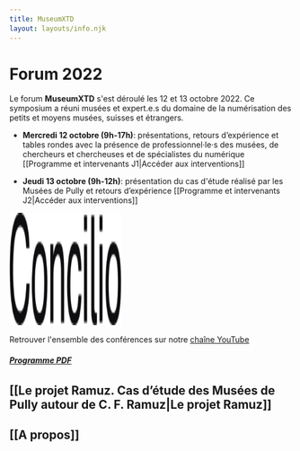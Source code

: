 ```yaml
---
title: MuseumXTD
layout: layouts/info.njk
---
```


# Forum 2022

Le forum **MuseumXTD** s'est déroulé les 12 et 13 octobre 2022. Ce symposium a réuni musées et expert.e.s du domaine de la numérisation des petits et moyens musées, suisses et étrangers.

- **Mercredi 12 octobre (9h-17h)**: présentations, retours d’expérience et tables rondes avec la présence de professionnel·le·s des musées, de chercheurs et chercheuses et de spécialistes du numérique
  [[Programme et intervenants J1|Accéder aux interventions]]

- **Jeudi 13 octobre (9h-12h)**: présentation du cas d'étude réalisé par les Musées de Pully et retours d’expérience
  [[Programme et intervenants J2|Accéder aux interventions]]

<picture>
  <source media="(min-width: 600px)" srcset="/images/MXTD_visuel2022_c.png" />
  <img alt="Anneau fin recouvert d'un damier gris et blanc" src="/images/Logo-Concilio.svg" aligne="center" width="200" height="200">
</picture>

Retrouver l'ensemble des conférences sur notre [chaîne YouTube](https://www.youtube.com/channel/UCTZJM5WsXDkH8QgMdACUNyw)
   
###### **[Programme PDF](/Notes/MuseumXTD%20-%20Programme%20Forum%202022%20(maj%2006.10.2022).pdf)**    

## [[Le projet Ramuz. Cas d’étude des Musées de Pully autour de C. F. Ramuz|Le projet Ramuz]]

## [[A propos]]